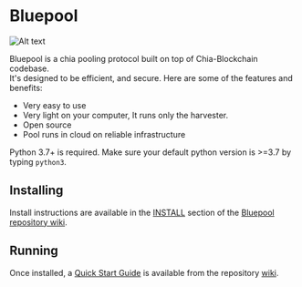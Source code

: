 # Bluepool
![Alt text](https://www.bluepool.io/static/brand/logo_single1.svg)

Bluepool is a chia pooling protocol built on top of Chia-Blockchain codebase.   
It's designed to be efficient, and secure. Here are some of
the features and benefits:   
* Very easy to use
* Very light on your computer, It runs only the harvester.
* Open source
* Pool runs in cloud on reliable infrastructure


Python 3.7+ is required. Make sure your default python version is >=3.7
by typing `python3`.

## Installing
Install instructions are available in the
[INSTALL](https://github.com/chiabluepool/bluepool/wiki/Install)
section of the
[Bluepool repository wiki](https://github.com/chiabluepool/bluepool/wiki).

## Running
Once installed, a
[Quick Start Guide](https://github.com/chiabluepool/bluepool/wiki/Quick-start)
is available from the repository
[wiki](https://github.com/chiabluepool/bluepool/wiki).

